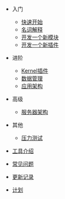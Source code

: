 - 入门

  - [快速开始](/zh-cn/quick-start.md)
  - [名词解释](/zh-cn/concept.md)
  - [开发一个新模块](/zh-cn/create-new-module.md)
  - [开发一个新插件](/zh-cn/create-new-plugin.md)

- 进阶
  - [Kernel插件](/zh-cn/kernel-plugin.md)
  - [数据管理](/zh-cn/data-management.md)
  - [应用架构](/zh-cn/app-architecture.md)
  
- 高级

  - [服务器架构](/zh-cn/server-architecture.md)

- 其他
  - [压力测试](/zh-cn/benchmark.md)

- [工具介绍](/zh-cn/tools.md)
- [常见问题](/zh-cn/faq.md)
- [更新记录](/zh-cn/changelog.md)
- [计划](/zh-cn/plan.md)

